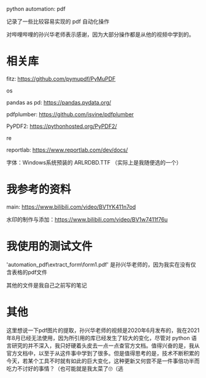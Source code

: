 python automation: pdf

记录了一些比较容易实现的 pdf 自动化操作

对哔哩哔哩的孙兴华老师表示感谢，因为大部分操作都是从他的视频中学到的。

# 相关库
fitz: https://github.com/pymupdf/PyMuPDF

os

pandas as pd: https://pandas.pydata.org/

pdfplumber: https://github.com/jsvine/pdfplumber

PyPDF2: https://pythonhosted.org/PyPDF2/

re

reportlab: https://www.reportlab.com/dev/docs/

字体：Windows系统预装的 ARLRDBD.TTF （实际上是我随便选的一个）

# 我参考的资料

main: https://www.bilibili.com/video/BV1YK411n7od

水印的制作与添加：https://www.bilibili.com/video/BV1w7411f76u

# 我使用的测试文件

'automation_pdf\extract_form\form1.pdf' 是孙兴华老师的，因为我实在没有仅含表格的pdf文件

其他的文件是我自己之前写的笔记

# 其他
这里想说一下pdf图片的提取，孙兴华老师的视频是2020年6月发布的，我在2021年8月已经无法使用，因为所引用的库已经发生了较大的变化，尽管对 python 语言研究的并不深入，我只好硬着头皮去一点一点查官方文档。值得兴奋的是，我从官方文档中，以至于从这件事中学到了很多。但是值得思考的是，技术不断积累的今天，若某个工具不时就有如此的巨大变化，这种更新又何尝不是一件事倍功半而吃力不讨好的事情？（也可能就是我太菜了🙄（逃